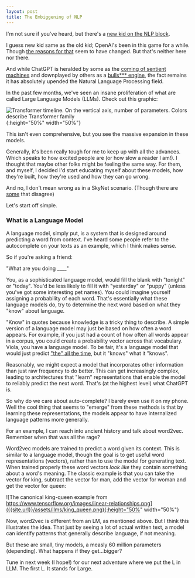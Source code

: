 ```yaml
---
layout: post
title: The Embiggening of NLP
---
```


I'm not sure if you've heard, but there's a [new kid on the NLP block](https://chat.openai.com/).

I guess new kid same as the old kid; OpenAI's been in this game for a while.  Though [the reasons for that](https://www.technologyreview.com/2020/02/17/844721/ai-openai-moonshot-elon-musk-sam-altman-greg-brockman-messy-secretive-reality/) seem to have changed.  But that's neither here nor there.

And while ChatGPT is heralded by some as the [coming of sentient machines](https://www.independent.co.uk/tech/artificial-intelligence-conciousness-ai-deepmind-b2017393.html) and downplayed by others as a [bulls*** engine](https://www.transformingsociety.co.uk/2023/02/10/chatgpt-the-worlds-largest-bullshit-machine/), the fact remains it has absolutely upended the Natural Language Processing field.

In the past few months, we've seen an insane proliferation of what are called Large Language Models (LLMs).  Check out this graphic:

![Transformer timeline. On the vertical axis, number of parameters.
Colors describe Transformer family]({{site.url}}/assets/llm_timeline.png){:height="50%" width="50%"}

This isn't even comprehensive, but you see the massive expansion in these models.

Generally, it's been really tough for me to keep up with all the advances.  Which speaks to how excited people are (or how slow a reader I am!).  I thought that maybe other folks might be feeling the same way.  For them, and myself, I decided I'd start educating myself about these models, how they're built, how they're used and how they can go wrong.

And no, I don't mean wrong as in a SkyNet scenario.  (Though there are [some](https://nypost.com/2023/07/02/arnold-schwarzenegger-claims-ai-from-terminator-has-become-a-reality/) that disagree)

Let's start off simple.

<h3> What is a Language Model </h3>
A language model, simply put, is a system that is designed around predicting a word from context.  I've heard some people refer to the autocomplete on your texts as an example, which I think makes sense.

So if you're asking a friend:

"What are you doing ____"

You, as a sophisticated language model, would fill the blank with "tonight" or "today".  You'd be less likely to fill it with "yesterday" or "puppy" (unless you've got some interesting pet names).  You could imagine yourself assigning a probability of each word.  That's essentially what these language models do, try to determine the next word based on what they "know" about language.

"Know" in quotes because knowledge is a tricky thing to describe.  A simple version of a language model may just be based on how often a word appears.  For example, if you just had a count of how often all words appear in a corpus, you could create a probability vector across that vocabulary.  Viola, you have a language model.  To be fair, it's a language model that would just predict ["the" all the time](https://en.wikipedia.org/wiki/Most_common_words_in_English), but it "knows" what it "knows".

Reasonably, we might expect a model that incorporates other information than just raw frequency to do better.  This can get increasingly complex, leading to architectures that "learn" representations that enable the model to reliably predict the next word.  That's (at the highest level) what ChatGPT is.

So why do we care about auto-complete? I barely even use it on my phone.  Well the cool thing that seems to "emerge" from these methods is that by learning these representations, the models appear to have internalized language patterns more generally.

For an example, I can reach into ancient history and talk about word2vec.  Remember when that was all the rage?

Word2vec models are trained to predict a word given its context.  This is similar to a language model, though the goal is to get useful word representations (vectors), rather than to use the model for generating text.  When trained properly these word vectors _look like_ they contain something about a word's meaning.  The classic example is that you can take the vector for king, subtract the vector for man, add the vector for woman and get the vector for queen:

![The canonical king-queen example from https://www.tensorflow.org/images/linear-relationships.png]({{site.url}}/assets/llms/king_queen.png){:height="50%" width="50%"}

Now, word2vec is different from an LM, as mentioned above.  But I think this illustrates the idea.  That just by seeing a lot of actual written text, a model can identify patterns that generally describe language, if not meaning. 

But these are small, tiny models, a measly 60 million parameters (depending).  What happens if they get...bigger?  

Tune in next week (I hope!) for our next adventure where we put the L in LLM.  The first L.  It stands for Large.